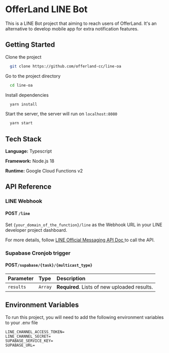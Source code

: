 # OfferLand LINE Bot

This is a LINE Bot project that aiming to reach users of OfferLand. It's an alternative to develop mobile app for extra notification features.

## Getting Started

Clone the project

```bash
  git clone https://github.com/offerland-cc/line-oa
```

Go to the project directory

```bash
  cd line-oa
```

Install dependencies

```bash
  yarn install
```

Start the server, the server will run on `localhost:8080`

```bash
  yarn start
```

## Tech Stack

**Language:** Typescript

**Framework:** Node.js 18

**Runtime:** Google Cloud Functions v2

## API Reference

### LINE Webhook

#### POST `/line`

Set `{your_domain_of_the_function}/line` as the Webhook URL in your LINE developer project dashboard.

For more details, follow [LINE Official Messaging API Doc ](https://developers.line.biz/en/reference/messaging-api/#webhooks) to call the API.

### Supabase Cronjob trigger

#### POST`/supabase/{task}/{multicast_type}`

| Parameter | Type    | Description                                  |
| :-------- | :------ | :------------------------------------------- |
| `results` | `Array` | **Required**. Lists of new uploaded results. |

## Environment Variables

To run this project, you will need to add the following environment variables to your .env file

```
LINE_CHANNEL_ACCESS_TOKEN=
LINE_CHANNEL_SECRET=
SUPABASE_SERVICE_KEY=
SUPABASE_URL=
```
